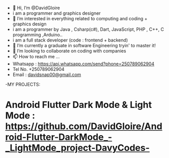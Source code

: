 - 👋 Hi, I’m @DavidGloire
- i am a programmer and graphics designer
- 👀 I’m interested in everything related to computing and coding + graphics design
- i am a programmer by Java , Csharp(c#), Dart, JavaScript, PHP , C++, C programming ,Arduino..
- i am a full stack developer (code : frontend + backend)
- 🌱 I’m currently a graduate in software Engineering tryin' to master it!
- 💞️ I’m looking to collaborate on coding with companies
- 📫 How to reach me ...
- Whatsapp : https://api.whatsapp.com/send?phone=250789062904
- Tel No. +250789062904
- Email : davidsnap00@gmail.com

-MY PROJECTS:
# Android Flutter Dark Mode & Light Mode : https://github.com/DavidGloire/Android-Flutter-DarkMode_-_LightMode_project-DavyCodes-






<!---
DavidGloire/DavidGloire is a ✨ special ✨ repository because its `README.md` (this file) appears on your GitHub profile.
You can click the Preview link to take a look at your changes.
--->
